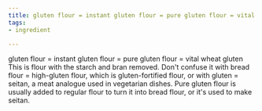 ```yaml
---
title: gluten flour = instant gluten flour = pure gluten flour = vital wheat gluten
tags:
- ingredient

---
```

gluten flour = instant gluten flour = pure gluten flour = vital wheat gluten This is flour with the starch and bran removed. Don't confuse it with bread flour = high-gluten flour, which is gluten-fortified flour, or with gluten = seitan, a meat analogue used in vegetarian dishes. Pure gluten flour is usually added to regular flour to turn it into bread flour, or it's used to make seitan.
